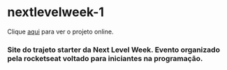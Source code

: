 # nextlevelweek-1
Clique [aqui](https://arthurpolon.github.io/nextlevelweek-1/) para ver o projeto online.

### Site do trajeto starter da Next Level Week. Evento organizado pela rocketseat voltado para iniciantes na programação.
